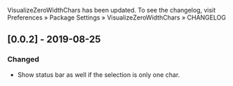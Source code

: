 VisualizeZeroWidthChars has been updated. To see the changelog, visit
Preferences » Package Settings » VisualizeZeroWidthChars » CHANGELOG


## [0.0.2] - 2019-08-25

### Changed
- Show status bar as well if the selection is only one char.

